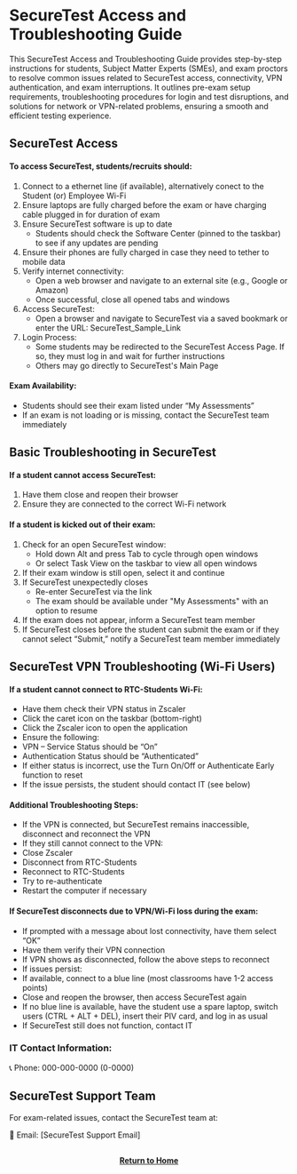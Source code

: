 # SecureTest Access and Troubleshooting Guide

This SecureTest Access and Troubleshooting Guide provides step-by-step instructions for students, Subject Matter Experts (SMEs), and exam proctors to resolve common issues related to SecureTest access, connectivity, VPN authentication, and exam interruptions. It outlines pre-exam setup requirements, troubleshooting procedures for login and test disruptions, and solutions for network or VPN-related problems, ensuring a smooth and efficient testing experience.

<h2>SecureTest Access</h2>

<h4>To access SecureTest, students/recruits should:</h4>

1. Connect to a ethernet line (if available), alternatively conect to the Student (or) Employee Wi-Fi
2. Ensure laptops are fully charged before the exam or have charging cable plugged in for duration of exam
3. Ensure SecureTest software is up to date
    - Students should check the Software Center (pinned to the taskbar) to see if any updates are pending
4. Ensure their phones are fully charged in case they need to tether to mobile data
5. Verify internet connectivity:
    - Open a web browser and navigate to an external site (e.g., Google or Amazon)
    - Once successful, close all opened tabs and windows
6. Access SecureTest:
    - Open a browser and navigate to SecureTest via a saved bookmark or enter the URL: SecureTest_Sample_Link
7. Login Process:
    - Some students may be redirected to the SecureTest Access Page. If so, they must log in and wait for further instructions
    - Others may go directly to SecureTest's Main Page

<h4>Exam Availability:</h4>

- Students should see their exam listed under “My Assessments”
- If an exam is not loading or is missing, contact the SecureTest team immediately

<h2>Basic Troubleshooting in SecureTest</h2>

<h4>If a student cannot access SecureTest:</h4>

1. Have them close and reopen their browser
2. Ensure they are connected to the correct Wi-Fi network

<h4>If a student is kicked out of their exam:</h4>

1. Check for an open SecureTest window:
    - Hold down Alt and press Tab to cycle through open windows
    - Or select Task View on the taskbar to view all open windows
2. If their exam window is still open, select it and continue
3. If SecureTest unexpectedly closes
    - Re-enter SecureTest via the link
    - The exam should be available under "My Assessments" with an option to resume
4. If the exam does not appear, inform a SecureTest team member
5. If SecureTest closes before the student can submit the exam or if they cannot select “Submit,” notify a SecureTest team member immediately

<h2>SecureTest VPN Troubleshooting (Wi-Fi Users)</h2>

<h4>If a student cannot connect to RTC-Students Wi-Fi:</h4>

- Have them check their VPN status in Zscaler
- Click the caret icon on the taskbar (bottom-right)
- Click the Zscaler icon to open the application
- Ensure the following:
- VPN – Service Status should be “On”
- Authentication Status should be “Authenticated”
- If either status is incorrect, use the Turn On/Off or Authenticate Early function to reset
- If the issue persists, the student should contact IT (see below)

<h4>Additional Troubleshooting Steps:</h4>

- If the VPN is connected, but SecureTest remains inaccessible, disconnect and reconnect the VPN
- If they still cannot connect to the VPN:
- Close Zscaler
- Disconnect from RTC-Students
- Reconnect to RTC-Students
- Try to re-authenticate
- Restart the computer if necessary

<h4>If SecureTest disconnects due to VPN/Wi-Fi loss during the exam:</h4>

- If prompted with a message about lost connectivity, have them select “OK”
- Have them verify their VPN connection
- If VPN shows as disconnected, follow the above steps to reconnect
- If issues persist:
- If available, connect to a blue line (most classrooms have 1-2 access points)
- Close and reopen the browser, then access SecureTest again
- If no blue line is available, have the student use a spare laptop, switch users (CTRL + ALT + DEL), insert their PIV card, and log in as usual
- If SecureTest still does not function, contact IT

<h3>IT Contact Information:</h3>

📞 Phone: 000-000-0000 (0-0000)

<h2>SecureTest Support Team</h2>

For exam-related issues, contact the SecureTest team at:

📧 Email: [SecureTest Support Email]

<h2></h2>
<p align="center">
  <a href="https://github.com/rlangc/Test_RCL.git"><b>Return to Home</b></a>
